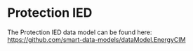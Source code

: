 # Protection IED

The Protection IED data model can be found here: https://github.com/smart-data-models/dataModel.EnergyCIM